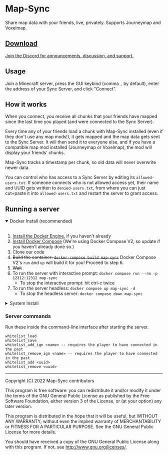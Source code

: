 # Map-Sync

Share map data with your friends, live, privately.
Supports Journeymap and Voxelmap.

## [Download](https://github.com/CivPlatform/map-sync/releases)

[Join the Discord for announcements, discussion, and support.](https://discord.gg/khMPvWjnKt)

## Usage

Join a Minecraft server, press the GUI keybind (comma `,` by default), enter the address of your Sync Server, and click "Connect".

## How it works

When you connect, you receive all chunks that your friends have mapped since the last time you played (and were connected to the Sync Server).

Every time any of your friends load a chunk with Map-Sync installed (even if they don't use any map mods!), it gets mapped and the map data gets sent to the Sync Server. It will then send it to everyone else, and if you have a compatible map mod installed (Journeymap or Voxelmap), the mod will display your friends' chunks.

Map-Sync tracks a timestamp per chunk, so old data will never overwrite newer data.

You can control who has access to a Sync Server by editing its `allowed-users.txt`. If someone connects who is not allowed access yet, their name and UUID gets written to `denied-users.txt`, from where you can just cut+paste it into `allowed-users.txt` and restart the server to grant access.

## Running a server

<details open>
<summary>Docker Install (recommended)</summary>
<br />

1. [Install the Docker Engine](https://docs.docker.com/engine/install/), if you haven't already
2. [Install Docker Compose](https://docs.docker.com/compose/install/) (We're using Docker Compose V2, so update if you haven't already done so.)
3. Clone our code
4. ~~Build the container: `docker-compose build map-sync`~~ Docker Compose V2's `run` and `up` will build it for you! Proceed to step 6.
5. ~~Wait~~
6. To run the server with interactive prompt: `docker compose run --rm -p 12312:12312 map-sync`
    - To stop the interactive prompt: hit ctrl-c twice
7. To run the server headless: `docker compose up map-sync -d`
    - To stop the headless server: `docker compose down map-sync`
</details>

<details>
<summary>System Install</summary>
<br />

- install recent nodejs (~17)
- clone code, `cd server`
- `npm install`
- `npm run build` -- this has to be run after every time the code is edited
- `npm run start`
- to stop, press Ctrl+C twice
</details>

### Server commands

Run these inside the command-line interface after starting the server.

```
whitelist_load
whitelist_save
whitelist_add_ign <name> -- requires the player to have connected in the past
whitelist_remove_ign <name> -- requires the player to have connected in the past
whitelist_add <uuid>
whitelist_remove <uuid>
```

---

Copyright (C) 2022 Map-Sync contributors

This program is free software: you can redistribute it and/or modify
it under the terms of the GNU General Public License as published by
the Free Software Foundation, either version 3 of the License, or
(at your option) any later version.

This program is distributed in the hope that it will be useful,
but WITHOUT ANY WARRANTY; without even the implied warranty of
MERCHANTABILITY or FITNESS FOR A PARTICULAR PURPOSE. See the
GNU General Public License for more details.

You should have received a copy of the GNU General Public License
along with this program. If not, see <http://www.gnu.org/licenses/>.
